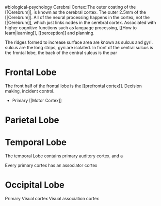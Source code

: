 #biological-psychology 
Cerebral Cortex::The outer coating of the [[Cerebrum]], is known as the cerebral cortex. The outer 2.5mm of the [[Cerebrum]]. All of the neural processing happens in the cortex, not the [[Cerebrum]], which just links nodes in the cerebral cortex. Associated with higher cognitive functions such as language processing, [[How to learn|learning]], [[perception]] and planning.


The ridges formed to increase surface area are known as sulcus and gyri. sulcus are the long strips, gyri are isolated. In front of the central sulcus is the frontal lobe, the back of the central sulcus is the par
# Frontal Lobe
The front half of the frontal lobe is the [[prefrontal cortex]]. Decision making, incident control.

* Primary [[Motor Cortex]]

# Parietal Lobe
# Temporal Lobe
The temporal Lobe contains primary auditory cortex, and a 

Every primary cortex has an associator cortex
# Occipital Lobe
Primary Visual cortex
Visual association cortex